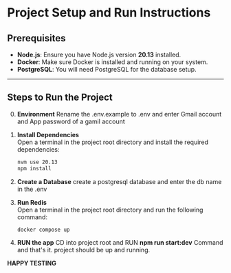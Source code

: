 # Project Setup and Run Instructions

## Prerequisites

- **Node.js**: Ensure you have Node.js version **20.13** installed.
- **Docker**: Make sure Docker is installed and running on your system.
- **PostgreSQL**: You will need PostgreSQL for the database setup.

---

## Steps to Run the Project

0. **Environment**
   Rename the .env.example to .env and enter Gmail account and App password of a gamil account 

1. **Install Dependencies**  
   Open a terminal in the project root directory and install the required dependencies:

   ```bash
   nvm use 20.13
   npm install

   ```

2. **Create a Database**
   create a postgresql database and enter the db name in the .env

3. **Run Redis**  
   Open a terminal in the project root directory and run the following command:

   ```bash
   docker compose up

   ```

4. **RUN the app**
   CD into project root and RUN **npm run start:dev** Command and that's it. project should be up and running.

**HAPPY TESTING**

